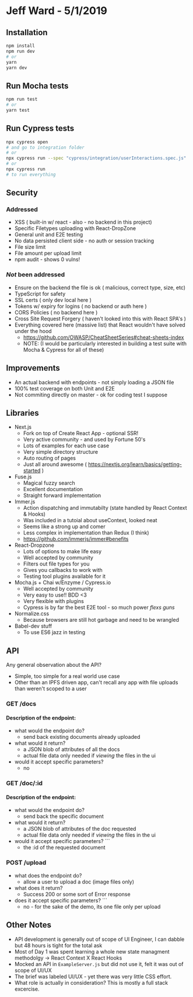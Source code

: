 # Jeff Ward - 5/1/2019

## Installation
```bash
npm install
npm run dev
# or
yarn
yarn dev
```

## Run Mocha tests
```bash
npm run test
# or
yarn test
```

## Run Cypress tests
```bash
npx cypress open
# and go to integration folder
# or
npx cypress run --spec "cypress/integration/userInteractions.spec.js"
# or
npx cypress run
# to run everything
```

## Security
### Addressed
- XSS ( built-in w/ react - also - no backend in this project)
- Specific Filetypes uploading with React-DropZone
- General unit and E2E testing
- No data persisted client side - no auth or session tracking
- File size limit
- File amount per upload limit
- npm audit - shows 0 vulns!
### *Not* been addressed
- Ensure on the backend the file is ok ( malicious, correct type, size, etc)
- TypeScript for safety
- SSL certs ( only dev local here )
- Tokens w/ expiry for logins ( no backend or auth here )
- CORS Policies ( no backend here )
- Cross Site Request Forgery ( haven't looked into this with React SPA's )
- Everything covered here (massive list) that React wouldn't have solved under the hood
  - https://github.com/OWASP/CheatSheetSeries#cheat-sheets-index
  - NOTE: (I would be particularly interested in building a test suite with Mocha & Cypress for all of these)

## Improvements
 - An actual backend with endpoints - not simply loading a JSON file
 - 100% test coverage on both Unit and E2E
 - Not commiting directly on master - ok for coding test I suppose

## Libraries
- Next.js
  - Fork on top of Create React App - optional SSR!
  - Very active community - and used by Fortune 50's
  - Lots of examples for each use case
  - Very simple directory structure
  - Auto routing of pages
  - Just all around awesome ( https://nextjs.org/learn/basics/getting-started )
- Fuse.js
  - Magical fuzzy search
  - Excellent documentation
  - Straight forward implementation
- Immer.js
  - Action dispatching and immutabilty (state handled by React Context & Hooks)
  - Was included in a tutoial about useContext, looked neat
  - Seems like a strong up and comer
  - Less complex in implementation than Redux (I think)
  - https://github.com/immerjs/immer#benefits
- React-Dropzone
  - Lots of options to make life easy
  - Well accepted by community
  - Filters out file types for you
  - Gives you callbacks to work with
  - Testing tool plugins available for it
- Mocha.js + Chai w/Enzyme / Cypress.io
  - Well accepted by community
  - Very easy to use!! BDD <3
  - Very flexible with plugins
  - Cypress is by far the best E2E tool - so much power *flexs guns*
- Normalize.css
  - Because browsers are still hot garbage and need to be wrangled
- Babel-dev stuff
  - To use ES6 jazz in testing

## API
Any general observation about the API?
  - Simple, too simple for a real world use case
  - Other than an IPFS driven app, can't recall any app with file uploads than weren't scoped to a user

### GET /docs
#### Description of the endpoint:
- what would the endpoint do?
  - send back existing documents already uploaded
- what would it return?
  - a JSON blob of attributes of all the docs
  - actual file data only needed if *viewing* the files in the ui
- would it accept specific parameters?
  - no

### GET /doc/:id
#### Description of the endpoint:
- what would the endpoint do?
  - send back the specific document
- what would it return?
  - a JSON blob of attributes of the doc requested
  - actual file data only needed if *viewing* the files in the ui
- would it accept specific parameters? ```
  - the :id of the requested document

### POST /upload
- what does the endpoint do?
  - allow a user to upload a doc (image files only)
- what does it return?
  - Success 200 or some sort of Error response
- does it accept specific parameters? ```
  - no - for the sake of the demo, its one file only per upload

## Other Notes
  - API development is generally out of scope of UI Engineer, I can dabble but 48 hours is tight for the total ask
  - Most of Day 1 was spent learning a whole new state managment methodolgy -> React Context X React Hooks
  - Mocked an API in `ExampleServer.js` but did not use it, felt it was out of scope of UI/UX
  - The brief was labeled UI/UX - yet there was very little CSS effort.
  - What role is actually in consideration? This is mostly a full stack excercise.